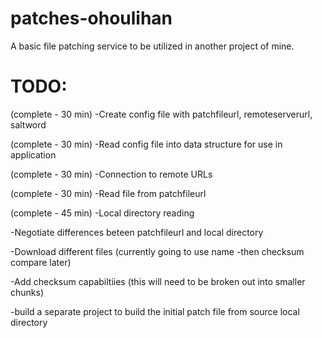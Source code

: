 # patches-ohoulihan
A basic file patching service to be utilized in another project of mine.


# TODO:
(complete - 30 min) -Create config file with patchfileurl, remoteserverurl, saltword

(complete - 30 min) -Read config file into data structure for use in application

(complete - 30 min) -Connection to remote URLs

(complete - 30 min) -Read file from patchfileurl

(complete - 45 min) -Local directory reading

-Negotiate differences beteen patchfileurl and local directory 

-Download different files  (currently going to use name -then checksum compare later) 

-Add checksum capabiltiies (this will need to be broken out into smaller chunks)

-build a separate project to build the initial patch file from source local directory
